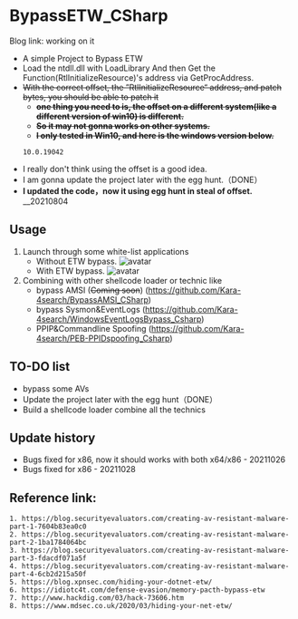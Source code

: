# BypassETW_CSharp

Blog link: working on it 

- A simple Project to Bypass ETW
- Load the ntdll.dll with LoadLibrary And then Get the Function(RtlInitializeResource)'s address via GetProcAddress.
- ~~With the correct offset, the ”RtlInitializeResource“ address, and patch bytes, you should be able to patch it~~
	- ~~**one thing you need to is, the offset on a different system(like a different version of win10) is different.**~~
	- ~~**So it may not gonna works on other systems.**~~
	- ~~**I only tested in Win10, and here is the windows version below.**~~
	```
	10.0.19042
	```
- I really don't think using the offset is a good idea.
- I am gonna update the project later with the egg hunt.（DONE）
- **I updated the code，now it using egg hunt in steal of offset.** __20210804


## Usage
1. Launch through some white-list applications
	* Without ETW bypass.
	![avatar](https://raw.githubusercontent.com/Kara-4search/tempPic/main/Without_BypassETW.png)
	* With ETW bypass.
	![avatar](https://raw.githubusercontent.com/Kara-4search/tempPic/main/With_BypassETW.png)
2. Combining with other shellcode loader or technic like
	* bypass AMSI (~~Coming soon~~) (https://github.com/Kara-4search/BypassAMSI_CSharp) 
	* bypass Sysmon&EventLogs (https://github.com/Kara-4search/WindowsEventLogsBypass_Csharp)
	* PPIP&Commandline Spoofing (https://github.com/Kara-4search/PEB-PPIDspoofing_Csharp)


	
## TO-DO list
- bypass some AVs
- Update the project later with the egg hunt（DONE）
- Build a shellcode loader combine all the technics


## Update history
- Bugs fixed for x86, now it should works with both x64/x86 - 20211026
- Bugs fixed for x86 - 20211028
	
## Reference link:
	1. https://blog.securityevaluators.com/creating-av-resistant-malware-part-1-7604b83ea0c0
	2. https://blog.securityevaluators.com/creating-av-resistant-malware-part-2-1ba1784064bc
	3. https://blog.securityevaluators.com/creating-av-resistant-malware-part-3-fdacdf071a5f
	4. https://blog.securityevaluators.com/creating-av-resistant-malware-part-4-6cb2d215a50f
	5. https://blog.xpnsec.com/hiding-your-dotnet-etw/
	6. https://idiotc4t.com/defense-evasion/memory-pacth-bypass-etw
	7. http://www.hackdig.com/03/hack-73606.htm
	8. https://www.mdsec.co.uk/2020/03/hiding-your-net-etw/